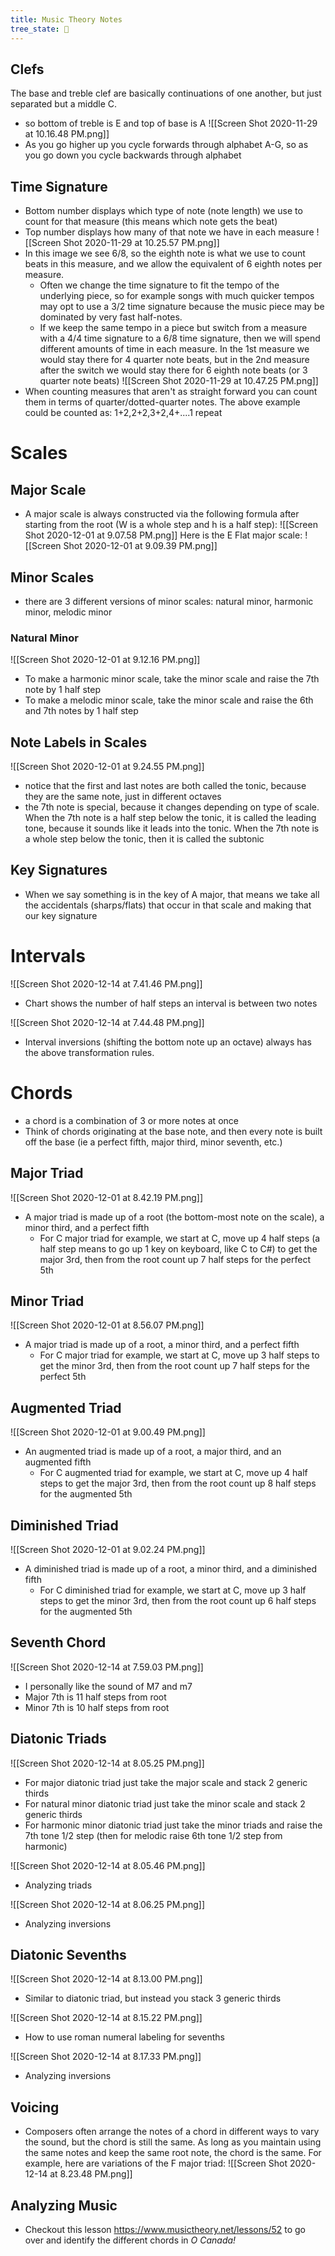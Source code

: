 ```yaml
---
title: Music Theory Notes
tree_state: 🌱
---
```


## Clefs
The base and treble clef are basically continuations of one another, but just separated but a middle C.
- so bottom of treble is E and top of base is A
![[Screen Shot 2020-11-29 at 10.16.48 PM.png]]
- As you go higher up you cycle forwards through alphabet A-G, so as you go down you cycle backwards through alphabet

## Time Signature
- Bottom number displays which type of note (note length) we use to count for that measure (this means which note gets the beat)
- Top number displays how many of that note we have in each measure
![[Screen Shot 2020-11-29 at 10.25.57 PM.png]]
- In this image we see 6/8, so the eighth note is what we use to count beats in this measure, and we allow the equivalent of 6 eighth notes per measure.
	- Often we change the time signature to fit the tempo of the underlying piece, so for example songs with much quicker tempos may opt to use a 3/2 time signature because the music piece may be dominated by very fast half-notes.
	- If we keep the same tempo in a piece but switch from a measure with a 4/4 time signature to a 6/8 time signature, then we will spend different amounts of time in each measure. In the 1st measure we would stay there for 4 quarter note beats, but in the 2nd measure after the switch we would stay there for 6 eighth note beats (or 3 quarter note beats)
![[Screen Shot 2020-11-29 at 10.47.25 PM.png]]
- When counting measures that aren't as straight forward you can count them in terms of quarter/dotted-quarter notes. The above example could be counted as: 1+2,2+2,3+2,4+....1 repeat

# Scales
## Major Scale
- A major scale is always constructed via the following formula after starting from the root (W is a whole step and h is a half step):
![[Screen Shot 2020-12-01 at 9.07.58 PM.png]]
Here is the E Flat major scale:
![[Screen Shot 2020-12-01 at 9.09.39 PM.png]]

## Minor Scales
- there are 3 different versions of minor scales: natural minor, harmonic minor, melodic minor
### Natural Minor
![[Screen Shot 2020-12-01 at 9.12.16 PM.png]]
- To make a harmonic minor scale, take the minor scale and raise the 7th note by 1 half step
- To make a melodic minor scale, take the minor scale and raise the 6th and 7th notes by 1 half step
## Note Labels in Scales
![[Screen Shot 2020-12-01 at 9.24.55 PM.png]]
- notice that the first and last notes are both called the tonic, because they are the same note, just in different octaves
- the 7th note is special, because it changes depending on type of scale. When the 7th note is a half step below the tonic, it is called the leading tone, because it sounds like it leads into the tonic. When the 7th note is a whole step below the tonic, then it is called the subtonic

## Key Signatures
- When we say something is in the key of A major, that means we take all the accidentals (sharps/flats) that occur in that scale and making that our key signature

# Intervals
![[Screen Shot 2020-12-14 at 7.41.46 PM.png]]
- Chart shows the number of half steps an interval is between two notes

![[Screen Shot 2020-12-14 at 7.44.48 PM.png]]
- Interval inversions (shifting the bottom note up an octave) always has the above transformation rules.


# Chords
- a chord is a combination of 3 or more notes at once
- Think of chords originating at the base note, and then every note is built off the base (ie a perfect fifth, major third, minor seventh, etc.)

## Major Triad
![[Screen Shot 2020-12-01 at 8.42.19 PM.png]]
- A major triad is made up of a root (the bottom-most note on the scale), a minor third, and a perfect fifth
	- For C major triad for example, we start at C, move up 4 half steps (a half step means to go up 1 key on keyboard, like C to C#) to get the major 3rd, then from the root count up 7 half steps for the perfect 5th

## Minor Triad
 ![[Screen Shot 2020-12-01 at 8.56.07 PM.png]]
-  A major triad is made up of a root, a minor third, and a perfect fifth
	-  For C major triad for example, we start at C, move up 3 half steps to get the minor 3rd, then from the root count up 7 half steps for the perfect 5th

## Augmented Triad
![[Screen Shot 2020-12-01 at 9.00.49 PM.png]]
- An augmented triad is made up of a root, a major third, and an augmented fifth
	-  For C augmented triad for example, we start at C, move up 4 half steps to get the major 3rd, then from the root count up 8 half steps for the augmented 5th

## Diminished Triad
![[Screen Shot 2020-12-01 at 9.02.24 PM.png]]
- A diminished triad is made up of a root, a minor third, and a diminished fifth
	-  For C diminished triad for example, we start at C, move up 3 half steps to get the minor 3rd, then from the root count up 6 half steps for the augmented 5th

## Seventh Chord
![[Screen Shot 2020-12-14 at 7.59.03 PM.png]]
- I personally like the sound of M7 and m7
- Major 7th is 11 half steps from root
- Minor 7th is 10 half steps from root

## Diatonic Triads
![[Screen Shot 2020-12-14 at 8.05.25 PM.png]]
- For major diatonic triad just take the major scale and stack 2 generic thirds
- For natural minor diatonic triad just take the minor scale and stack 2 generic thirds
- For harmonic minor diatonic triad just take the minor triads and raise the 7th tone 1/2 step (then for melodic raise 6th tone 1/2 step from harmonic)

![[Screen Shot 2020-12-14 at 8.05.46 PM.png]]
- Analyzing triads

![[Screen Shot 2020-12-14 at 8.06.25 PM.png]]
- Analyzing inversions

## Diatonic Sevenths
![[Screen Shot 2020-12-14 at 8.13.00 PM.png]]
- Similar to diatonic triad, but instead you stack 3 generic thirds

![[Screen Shot 2020-12-14 at 8.15.22 PM.png]]
- How to use roman numeral labeling for sevenths

![[Screen Shot 2020-12-14 at 8.17.33 PM.png]]
- Analyzing inversions


## Voicing
- Composers often arrange the notes of a chord in different ways to vary the sound, but the chord is still the same. As long as you maintain using the same notes and keep the same root note, the chord is the same. For example, here are variations of the F major triad:
![[Screen Shot 2020-12-14 at 8.23.48 PM.png]]

## Analyzing Music
- Checkout this lesson https://www.musictheory.net/lessons/52 to go over and identify the different chords in *O Canada!*